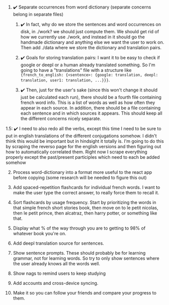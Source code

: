 1. ✔️ Separate occurrences from word dictionary (separate concerns belong in separate files)

   1. ✔️ In fact, why do we store the sentences and word occurrences on disk, in ./work? we should just compute them. We should get rid of how we currently use ./work, and instead in it should go the handmade dictionary and anything else we want the user to work on. Then add ./data where we store the dictionary and translation pairs.

   2. ✔️ Goals for storing translation pairs: I want it to be easy to check if google or deepl or a human already translated something. So I'm going to have a "translations" file with a structure like `{french_to_english: {<sentence>: {google: translation, deepl: translation, user1: translation, ...}}}`.

   3. ✔️ Then, just for the user's sake (since this won't change it should just be calculated each run), there should be a fourth file containing french word info. This is a list of words as well as how often they appear in each source. In addition, there should be a file containing each sentence and in which sources it appears. This should keep all the different concerns nicely separate.

1.5: ✔️ I need to also redo all the verbs, except this time I need to be sure to put in english translations of the different conjugations somehow. I didn't think this would be important but in hindsight it totally is. I'm going to do this by scraping the reverso page for the english versions and then figuring out how to automatically correlated them. Right now I scrape everything properly except the past/present participles which need to each be added somehow

2. Process word-dictionary into a format more useful to the react app before copying (some research will be needed to figure this out)

3. Add spaced-repetition flashcards for individual french words. I want to make the user type the correct answer, to really force them to recall it.

4. Sort flashcards by usage frequency. Start by prioritizing the words in that simple french short stories book, then move on to le petit nicolas, then le petit prince, then alcatraz, then harry potter, or something like that.

5. Display what % of the way through you are to getting to 98% of whatever book you're on.

6. Add deepl translation source for sentences.

7. Show sentence prompts. These should probably be for learning grammar, not for learning words. So try to only show sentences where the user already knows all the words well.

8. Show nags to remind users to keep studying

9. Add accounts and cross-device syncing.

10. Make it so you can follow your friends and compare your progress to them.
